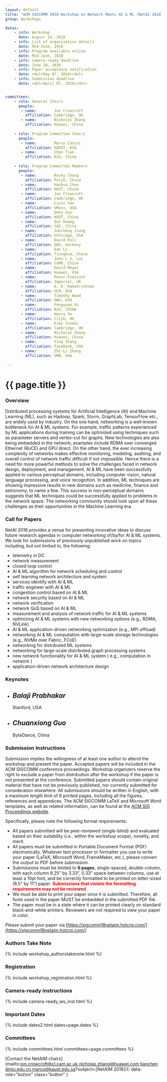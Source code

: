 ```yaml
---
layout: default
title: "ACM SIGCOMM 2018 Workshop on Network Meets AI & ML (NetAI 2018)"
group: Workshops

dates:
    - info: Workshop
      date: August 24, 2018
    - info: List of organization details
      date: Mid-June, 2018
    - info: Program available online
      date: Mid-June, 2018
    - info: Camera-ready deadline
      date: June 10, 2018
    - info: Paper acceptance notification
      date: <del>May 07, 2018</del>
    - info: Submission deadline
      date: <del>April 07, 2018</del>


committees:
    - role: General Chairs
      people:
       - name:        Jon Crowcroft
         affiliation: Cambridge, UK
       - name:        Nicholas Zhang
         affiliation: Huawei, China
    
    - role: Program Committee Chairs
      people:
       - name:        Marco Canini
         affiliation: KAUST, KSA
       - name:        Chen Tian
         affiliation: NJU, China
         
    - role: Program Committee Members
      people:
       - name:        Rocky Chang
         affiliation: PolyU, China     
       - name:        Hanhua Chen
         affiliation: HUST, China
       - name:        Jon Crowcroft
         affiliation: Cambridge, UK
       - name:        Lixin Gao
         affiliation: UMass, USA
       - name:        Deke Guo
         affiliation: NUDT, China      
       - name:        Qun Huang
         affiliation: CAS, China
       - name:        Juncheng Jiang
         affiliation: UChicago, USA      
       - name:        David Koll
         affiliation: GAU, Germany
       - name:        Dan Li
         affiliation: Tsinghua, China       
       - name:        John C.S. Lui
         affiliation: CUHK, China        
       - name:        David Meyer
         affiliation: Huawei, USA       
       - name:        Peter Pietzuch
         affiliation: Imperial, UK        
       - name:        K. K. Ramakrishnan
         affiliation: UCR, USA      
       - name:        Timothy Wood
         affiliation: GWU, USA       
       - name:        Fengyuan Xu
         affiliation: NJU, CHINA       
       - name:        Henry Xu
         affiliation: CityU, HK         
       - name:        Eiko Yoneki
         affiliation: Cambridge, UK
       - name:        Nicholas Zhang
         affiliation: Huawei, China      
       - name:        Ying Zhang
         affiliation: Facebook, USA
       - name:        Zhi-Li Zhang
         affiliation: UMN, USA
 
---
```


# {{ page.title }}

### Overview
Distributed processing systems for Artificial Intelligence (AI) and Machine Learning (ML), such as Hadoop, Spark, Storm, GraphLab, TensorFlow etc., are widely used by industry. On the one hand, networking is a well-known bottleneck for AI & ML systems. For example, traffic patterns experienced by ML applications during training can be optimized using techniques such as parameter servers and vertex-cut for graphs. New technologies are also being embedded in the network; examples include RDMA over converged Ethernet (RoCE) and GPU direct. On the other hand, the ever increasing complexity of networks makes effective monitoring, modeling, auditing, and overall control of network traffic difficult if not impossible. Hence there is a need for more powerful methods to solve the challenges faced in network design, deployment, and management. AI & ML have been successfully applied to various perceptual domains, including computer vision, natural language processing, and voice recognition. In addition, ML techniques are showing impressive results in new domains such as medicine, finance and astronomy, to name a few. This success in non-perceptual domains suggests that ML techniques could be successfully applied to problems in the network space. The networking community should look upon all these challenges as their opportunities in the Machine Learning era.


### Call for Papers
NetAI 2018 provides a venue for presenting innovative ideas to discuss future research agendas in computer networking of/by/for AI & ML systems. We look for submissions of previously unpublished work on topics including, but not limited to, the following: 

- telemetry in DC
- network measurement
- closed loop control
- AI &amp; ML algorithm for network scheduling and control
- self learning network architecture and system
- services identify with AI &amp; ML
- traffic engineer with AI &amp; ML
- congestion control based on AI &amp; ML
- network security based on AI &amp; ML
- network verification
- network QoS based on AI &amp; ML
- measurement and analysis of network traffic for AI &amp; ML systems
- optimizing AI &amp; ML systems with new networking options (e.g., RDMA, NVLink)
- AI &amp; ML application-driven networking optimization (e.g., MPI offload)
- networking AI &amp; ML computation with large-scale storage technologies (e.g., NVMe over Fabric, FCoE)
- networking for distributed ML systems
- networking for large-scale distributed graph processing systems
- new network functionality for AI &amp; ML system ( e.g., computation in network )
- application-driven network architecture design

### Keynotes
<ul data-role="listview" data-inset="true" data-theme="a" data-content-theme="a" class="tbl ui-listview ui-listview-inset ui-corner-all ui-shadow ui-group-theme-a">
              <li data-icon="false" class="ui-li-static ui-body-inherit ui-last-child">
                <div class="ui-grid-a">
                  <div class="ui-block-a">
                    <h2>
                      <em>Balaji Prabhakar</em>
                    </h2>
                  </div>
                  <div class="ui-block-b">
                    <p>Stanford, USA</p>
                  </div>
                </div>
              </li>
              <li data-icon="false" class="ui-li-static ui-body-inherit ui-last-child">
                <div class="ui-grid-a">
                  <div class="ui-block-a">
                    <h2>
                      <em>Chuanxiong Guo</em>
                    </h2>
                  </div>
                  <div class="ui-block-b">
                    <p>ByteDance, China</p>
                  </div>
                </div>
              </li>
            </ul>


        

### Submission Instructions
Submission implies the willingness of at least one author to attend the workshop and present the paper. Accepted papers will be included in the ACM SIGCOMM conference proceedings. Workshop organizers reserve the right to exclude a paper from distribution after the workshop if the paper is not presented at the conference. Submitted papers should contain original material that have not be previously published, nor currently submitted for consideration elsewhere. All submissions should be written in English, with a maximum length limit of 6 printed pages, including all the figures, references and appendices. The ACM SIGCOMM LaTeX and Microsoft Word templates, as well as related information, can be found at the [ACM SIG Proceedings website](https://www.acm.org/publications/proceedings-template).

Specifically, please note the following format requirements:

- All papers submitted will be peer-reviewed (single-blind) and evaluated based on their suitability (i.e., within the workshop scope), novelty, and merit.
- All papers must be submitted in Portable Document Format (PDF) electronically. Whatever text processor or formatter you use to write your paper (LaTeX, Microsoft Word, FrameMaker, etc.), please convert the output to PDF before submission.
- Submissions must be limited to **6 pages**, single-spaced, double-column, with each column 9.25” by 3.33”, 0.33” space between columns, use at least a 10pt font, and be correctly formatted to be printed on letter-sized (8.5” by 11”) paper. <span style="color:red">**Submissions that violate the formatting requirements may not be reviewed**</span>. 
- We must be able to print your paper once it is submitted. Therefore, all fonts used in the paper MUST be embedded in the submitted PDF file.
- The paper must be in a state where it can be printed clearly on standard black-and-white printers. Reviewers are not required to view your paper in color.

Please submit your paper via [https://sigcomm18netaim.hotcrp.com/](https://sigcomm18netaim.hotcrp.com/) 

### Authors Take Note
{% include workshop_authorstakenote.html %}

### Registration
{% include workshop_registration.html %}

### Camera-ready instructions
{% include camera-ready_ws_inst.html %}



### <i class="fa fa-calendar"></i> Important Dates

{% include dates2.html dates=page.dates %}

### Committees

{% include committees.html committees=page.committees %}

[Contact the NetAIM chairs](mailto:jon.crowcroft@cl.cam.ac.uk,nicholas.zhang@huawei.com,tianchen@nju.edu.cn,marco@kaust.edu.sa?subject=[NetAIM 2018]){: data-role="button" class="button" }